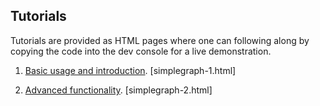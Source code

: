 ## Tutorials ##

Tutorials are provided as HTML pages where one can following along by copying the code into the dev console for a live demonstration.

1. [Basic usage and introduction](./simplegraph-1.html). [simplegraph-1.html]

2. [Advanced functionality](./simplegraph-2.html). [simplegraph-2.html]